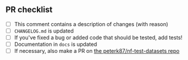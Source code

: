<!--
# peterk87/nf-ionampliseq pull request

Many thanks for contributing to peterk87/nf-ionampliseq!

Please fill in the appropriate checklist below (delete whatever is not relevant).
These are the most common things requested on pull requests (PRs).

Remember that PRs should be made against the dev branch, unless you're preparing a pipeline release.

Learn more about contributing: [CONTRIBUTING.md](https://github.com/peterk87/nf-ionampliseq/tree/master/.github/CONTRIBUTING.md)
-->

## PR checklist

- [ ] This comment contains a description of changes (with reason)
- [ ] `CHANGELOG.md` is updated
- [ ] If you've fixed a bug or added code that should be tested, add tests!
- [ ] Documentation in `docs` is updated
- [ ] If necessary, also make a PR on [the peterk87/nf-test-datasets repo](https://github.com/peterk87/nf-test-datasets/pull/new)
